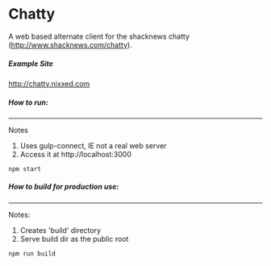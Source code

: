Chatty
====
A web based alternate client for the shacknews chatty (http://www.shacknews.com/chatty).

##### Example Site
http://chatty.nixxed.com

##### How to run:
---------
Notes
  1. Uses gulp-connect, IE not a real web server
  2. Access it at http://localhost:3000
~~~~
npm start
~~~~

##### How to build for production use:
---------
Notes:
  1. Creates 'build' directory
  2. Serve build dir as the public root
~~~~
npm run build
~~~~